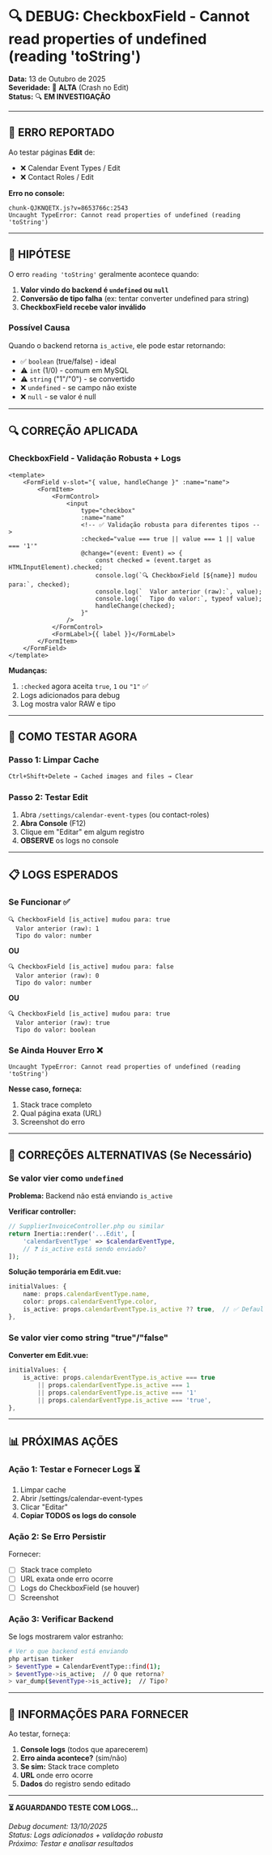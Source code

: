 # 🔍 DEBUG: CheckboxField - Cannot read properties of undefined (reading 'toString')

**Data:** 13 de Outubro de 2025  
**Severidade:** 🔴 **ALTA** (Crash no Edit)  
**Status:** 🔍 **EM INVESTIGAÇÃO**

---

## 🐛 ERRO REPORTADO

Ao testar páginas **Edit** de:

- ❌ Calendar Event Types / Edit
- ❌ Contact Roles / Edit

**Erro no console:**

```
chunk-QJKNQETX.js?v=8653766c:2543
Uncaught TypeError: Cannot read properties of undefined (reading 'toString')
```

---

## 🔬 HIPÓTESE

O erro `reading 'toString'` geralmente acontece quando:

1. **Valor vindo do backend é `undefined` ou `null`**
2. **Conversão de tipo falha** (ex: tentar converter undefined para string)
3. **CheckboxField recebe valor inválido**

### Possível Causa

Quando o backend retorna `is_active`, ele pode estar retornando:

- ✅ `boolean` (true/false) - ideal
- ⚠️ `int` (1/0) - comum em MySQL
- ⚠️ `string` ("1"/"0") - se convertido
- ❌ `undefined` - se campo não existe
- ❌ `null` - se valor é null

---

## 🔍 CORREÇÃO APLICADA

### CheckboxField - Validação Robusta + Logs

```vue
<template>
    <FormField v-slot="{ value, handleChange }" :name="name">
        <FormItem>
            <FormControl>
                <input
                    type="checkbox"
                    :name="name"
                    <!-- ✅ Validação robusta para diferentes tipos -->
                    :checked="value === true || value === 1 || value === '1'"
                    @change="(event: Event) => {
                        const checked = (event.target as HTMLInputElement).checked;
                        console.log(`🔍 CheckboxField [${name}] mudou para:`, checked);
                        console.log(`  Valor anterior (raw):`, value);
                        console.log(`  Tipo do valor:`, typeof value);
                        handleChange(checked);
                    }"
                />
            </FormControl>
            <FormLabel>{{ label }}</FormLabel>
        </FormItem>
    </FormField>
</template>
```

**Mudanças:**

1. `:checked` agora aceita `true`, `1` ou `"1"` ✅
2. Logs adicionados para debug
3. Log mostra valor RAW e tipo

---

## 🧪 COMO TESTAR AGORA

### Passo 1: Limpar Cache

```bash
Ctrl+Shift+Delete → Cached images and files → Clear
```

### Passo 2: Testar Edit

1. Abra `/settings/calendar-event-types` (ou contact-roles)
2. **Abra Console** (F12)
3. Clique em "Editar" em algum registro
4. **OBSERVE** os logs no console

---

## 📋 LOGS ESPERADOS

### Se Funcionar ✅

```
🔍 CheckboxField [is_active] mudou para: true
  Valor anterior (raw): 1
  Tipo do valor: number
```

**OU**

```
🔍 CheckboxField [is_active] mudou para: false
  Valor anterior (raw): 0
  Tipo do valor: number
```

**OU**

```
🔍 CheckboxField [is_active] mudou para: true
  Valor anterior (raw): true
  Tipo do valor: boolean
```

### Se Ainda Houver Erro ❌

```
Uncaught TypeError: Cannot read properties of undefined (reading 'toString')
```

**Nesse caso, forneça:**

1. Stack trace completo
2. Qual página exata (URL)
3. Screenshot do erro

---

## 🔧 CORREÇÕES ALTERNATIVAS (Se Necessário)

### Se valor vier como `undefined`

**Problema:** Backend não está enviando `is_active`

**Verificar controller:**

```php
// SupplierInvoiceController.php ou similar
return Inertia::render('...Edit', [
    'calendarEventType' => $calendarEventType,
    // ❓ is_active está sendo enviado?
]);
```

**Solução temporária em Edit.vue:**

```typescript
initialValues: {
    name: props.calendarEventType.name,
    color: props.calendarEventType.color,
    is_active: props.calendarEventType.is_active ?? true,  // ✅ Default se undefined
},
```

### Se valor vier como string "true"/"false"

**Converter em Edit.vue:**

```typescript
initialValues: {
    is_active: props.calendarEventType.is_active === true
        || props.calendarEventType.is_active === 1
        || props.calendarEventType.is_active === '1'
        || props.calendarEventType.is_active === 'true',
},
```

---

## 📊 PRÓXIMAS AÇÕES

### Ação 1: Testar e Fornecer Logs ⏳

1. Limpar cache
2. Abrir /settings/calendar-event-types
3. Clicar "Editar"
4. **Copiar TODOS os logs do console**

### Ação 2: Se Erro Persistir

Fornecer:

- [ ] Stack trace completo
- [ ] URL exata onde erro ocorre
- [ ] Logs do CheckboxField (se houver)
- [ ] Screenshot

### Ação 3: Verificar Backend

Se logs mostrarem valor estranho:

```bash
# Ver o que backend está enviando
php artisan tinker
> $eventType = CalendarEventType::find(1);
> $eventType->is_active;  // O que retorna?
> var_dump($eventType->is_active);  // Tipo?
```

---

## 🎯 INFORMAÇÕES PARA FORNECER

Ao testar, forneça:

1. **Console logs** (todos que aparecerem)
2. **Erro ainda acontece?** (sim/não)
3. **Se sim:** Stack trace completo
4. **URL** onde erro ocorre
5. **Dados** do registro sendo editado

---

**⏳ AGUARDANDO TESTE COM LOGS...**

_Debug document: 13/10/2025_  
_Status: Logs adicionados + validação robusta_  
_Próximo: Testar e analisar resultados_

